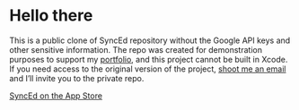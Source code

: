 # Hello there

This is a public clone of SyncEd repository without the Google API keys and other sensitive information. The repo was created for demonstration purposes to support my [portfolio](https://www.notion.so/and/SyncEd-ae85c9b76e714ae392b83f037a088cc5), and this project cannot be built in Xcode. If you need access to the original version of the project, [shoot me an email](mailto:andgordienco@gmail.com) and I’ll invite you to the private repo.

[SyncEd on the App Store](https://apps.apple.com/us/app/synced-connected-education/id1630621597)